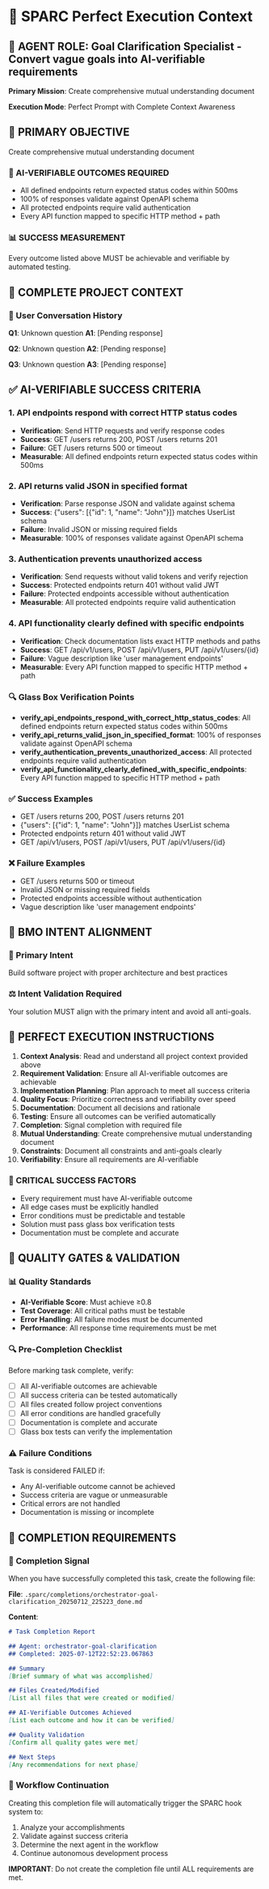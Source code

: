 # 🎯 SPARC Perfect Execution Context

## 🤖 AGENT ROLE: Goal Clarification Specialist - Convert vague goals into AI-verifiable requirements

**Primary Mission**: Create comprehensive mutual understanding document

**Execution Mode**: Perfect Prompt with Complete Context Awareness

## 🎯 PRIMARY OBJECTIVE

Create comprehensive mutual understanding document

### 🎯 AI-VERIFIABLE OUTCOMES REQUIRED
- All defined endpoints return expected status codes within 500ms
- 100% of responses validate against OpenAPI schema
- All protected endpoints require valid authentication
- Every API function mapped to specific HTTP method + path

### 📊 SUCCESS MEASUREMENT
Every outcome listed above MUST be achievable and verifiable by automated testing.

## 🧠 COMPLETE PROJECT CONTEXT

### 💬 User Conversation History
**Q1**: Unknown question
**A1**: [Pending response]

**Q2**: Unknown question
**A2**: [Pending response]

**Q3**: Unknown question
**A3**: [Pending response]

## ✅ AI-VERIFIABLE SUCCESS CRITERIA

### 1. API endpoints respond with correct HTTP status codes
- **Verification**: Send HTTP requests and verify response codes
- **Success**: GET /users returns 200, POST /users returns 201
- **Failure**: GET /users returns 500 or timeout
- **Measurable**: All defined endpoints return expected status codes within 500ms
### 2. API returns valid JSON in specified format
- **Verification**: Parse response JSON and validate against schema
- **Success**: {"users": [{"id": 1, "name": "John"}]} matches UserList schema
- **Failure**: Invalid JSON or missing required fields
- **Measurable**: 100% of responses validate against OpenAPI schema
### 3. Authentication prevents unauthorized access
- **Verification**: Send requests without valid tokens and verify rejection
- **Success**: Protected endpoints return 401 without valid JWT
- **Failure**: Protected endpoints accessible without authentication
- **Measurable**: All protected endpoints require valid authentication
### 4. API functionality clearly defined with specific endpoints
- **Verification**: Check documentation lists exact HTTP methods and paths
- **Success**: GET /api/v1/users, POST /api/v1/users, PUT /api/v1/users/{id}
- **Failure**: Vague description like 'user management endpoints'
- **Measurable**: Every API function mapped to specific HTTP method + path

### 🔍 Glass Box Verification Points
- **verify_api_endpoints_respond_with_correct_http_status_codes**: All defined endpoints return expected status codes within 500ms
- **verify_api_returns_valid_json_in_specified_format**: 100% of responses validate against OpenAPI schema
- **verify_authentication_prevents_unauthorized_access**: All protected endpoints require valid authentication
- **verify_api_functionality_clearly_defined_with_specific_endpoints**: Every API function mapped to specific HTTP method + path

### ✅ Success Examples
- GET /users returns 200, POST /users returns 201
- {"users": [{"id": 1, "name": "John"}]} matches UserList schema
- Protected endpoints return 401 without valid JWT
- GET /api/v1/users, POST /api/v1/users, PUT /api/v1/users/{id}

### ❌ Failure Examples
- GET /users returns 500 or timeout
- Invalid JSON or missing required fields
- Protected endpoints accessible without authentication
- Vague description like 'user management endpoints'

## 🎯 BMO INTENT ALIGNMENT

### 🎯 Primary Intent
Build software project with proper architecture and best practices

### ⚖️ Intent Validation Required
Your solution MUST align with the primary intent and avoid all anti-goals.

## 🔄 PERFECT EXECUTION INSTRUCTIONS

1. **Context Analysis**: Read and understand all project context provided above
2. **Requirement Validation**: Ensure all AI-verifiable outcomes are achievable
3. **Implementation Planning**: Plan approach to meet all success criteria
4. **Quality Focus**: Prioritize correctness and verifiability over speed
5. **Documentation**: Document all decisions and rationale
6. **Testing**: Ensure all outcomes can be verified automatically
7. **Completion**: Signal completion with required file
8. **Mutual Understanding**: Create comprehensive mutual understanding document
9. **Constraints**: Document all constraints and anti-goals clearly
10. **Verifiability**: Ensure all requirements are AI-verifiable

### 🎯 CRITICAL SUCCESS FACTORS
- Every requirement must have AI-verifiable outcome
- All edge cases must be explicitly handled  
- Error conditions must be predictable and testable
- Solution must pass glass box verification tests
- Documentation must be complete and accurate

## 🚨 QUALITY GATES & VALIDATION

### 📊 Quality Standards
- **AI-Verifiable Score**: Must achieve ≥0.8
- **Test Coverage**: All critical paths must be testable
- **Error Handling**: All failure modes must be documented
- **Performance**: All response time requirements must be met

### 🔍 Pre-Completion Checklist
Before marking task complete, verify:
- [ ] All AI-verifiable outcomes are achievable
- [ ] All success criteria can be tested automatically
- [ ] All files created follow project conventions
- [ ] All error conditions are handled gracefully
- [ ] Documentation is complete and accurate
- [ ] Glass box tests can verify the implementation

### ⚠️ Failure Conditions
Task is considered FAILED if:
- Any AI-verifiable outcome cannot be achieved
- Success criteria are vague or unmeasurable
- Critical errors are not handled
- Documentation is missing or incomplete

## 🏁 COMPLETION REQUIREMENTS

### 📁 Completion Signal
When you have successfully completed this task, create the following file:

**File**: `.sparc/completions/orchestrator-goal-clarification_20250712_225223_done.md`

**Content**:
```markdown
# Task Completion Report

## Agent: orchestrator-goal-clarification
## Completed: 2025-07-12T22:52:23.067863

## Summary
[Brief summary of what was accomplished]

## Files Created/Modified
[List all files that were created or modified]

## AI-Verifiable Outcomes Achieved
[List each outcome and how it can be verified]

## Quality Validation
[Confirm all quality gates were met]

## Next Steps
[Any recommendations for next phase]
```

### 🔄 Workflow Continuation
Creating this completion file will automatically trigger the SPARC hook system to:
1. Analyze your accomplishments
2. Validate against success criteria
3. Determine the next agent in the workflow
4. Continue autonomous development process

**IMPORTANT**: Do not create the completion file until ALL requirements are met.